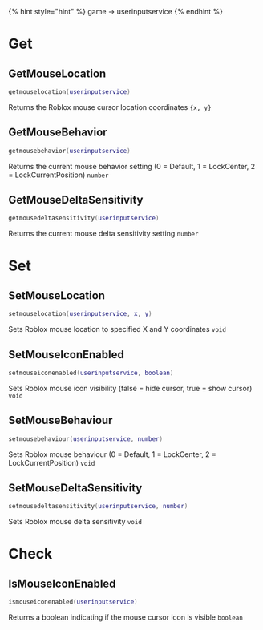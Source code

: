 
{% hint style="hint" %}
game -> userinputservice
{% endhint %}

# Get

## GetMouseLocation
```lua
getmouselocation(userinputservice)
```
Returns the Roblox mouse cursor location coordinates `{x, y}`

## GetMouseBehavior
```lua
getmousebehavior(userinputservice)
```
Returns the current mouse behavior setting (0 = Default, 1 = LockCenter, 2 = LockCurrentPosition) `number`

## GetMouseDeltaSensitivity
```lua
getmousedeltasensitivity(userinputservice)
```
Returns the current mouse delta sensitivity setting `number`

# Set
## SetMouseLocation
```lua
setmouselocation(userinputservice, x, y)
```
Sets Roblox mouse location to specified X and Y coordinates `void`

## SetMouseIconEnabled
```lua
setmouseiconenabled(userinputservice, boolean)
```
Sets Roblox mouse icon visibility (false = hide cursor, true = show cursor) `void`

## SetMouseBehaviour
```lua
setmousebehaviour(userinputservice, number)
```
Sets Roblox mouse behaviour (0 = Default, 1 = LockCenter, 2 = LockCurrentPosition) `void`

## SetMouseDeltaSensitivity
```lua
setmousedeltasensitivity(userinputservice, number)
```
Sets Roblox mouse delta sensitivity `void`

# Check
## IsMouseIconEnabled
```lua
ismouseiconenabled(userinputservice)
```
Returns a boolean indicating if the mouse cursor icon is visible `boolean`